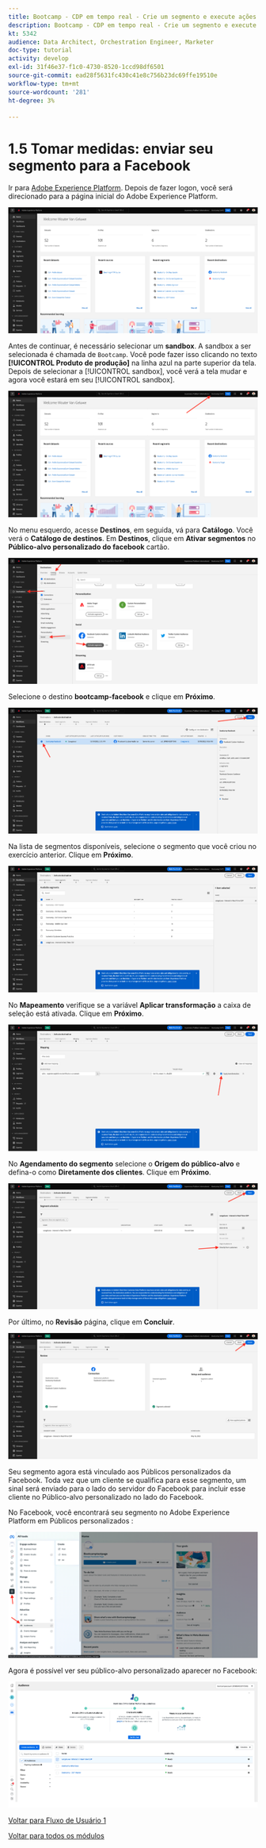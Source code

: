 ```yaml
---
title: Bootcamp - CDP em tempo real - Crie um segmento e execute ações - Envie seu segmento para DV360
description: Bootcamp - CDP em tempo real - Crie um segmento e execute ações - Envie seu segmento para DV360
kt: 5342
audience: Data Architect, Orchestration Engineer, Marketer
doc-type: tutorial
activity: develop
exl-id: 31f46e37-f1c0-4730-8520-1ccd98df6501
source-git-commit: ead28f5631fc430c41e8c756b23dc69ffe19510e
workflow-type: tm+mt
source-wordcount: '281'
ht-degree: 3%

---
```


# 1.5 Tomar medidas: enviar seu segmento para a Facebook

Ir para [Adobe Experience Platform](https://experience.adobe.com/platform). Depois de fazer logon, você será direcionado para a página inicial do Adobe Experience Platform.

![Assimilação de dados](./images/home.png)

Antes de continuar, é necessário selecionar um **sandbox**. A sandbox a ser selecionada é chamada de ``Bootcamp``. Você pode fazer isso clicando no texto **[!UICONTROL Produto de produção]** na linha azul na parte superior da tela. Depois de selecionar a [!UICONTROL sandbox], você verá a tela mudar e agora você estará em seu [!UICONTROL sandbox].

![Assimilação de dados](./images/sb1.png)

No menu esquerdo, acesse **Destinos**, em seguida, vá para **Catálogo**. Você verá o **Catálogo de destinos**. Em **Destinos**, clique em **Ativar segmentos** no **Público-alvo personalizado do facebook** cartão.

![RTCDP](./images/rtcdpgoogleseg.png)

Selecione o destino **bootcamp-facebook** e clique em **Próximo**.

![RTCDP](./images/rtcdpcreatedest2.png)

Na lista de segmentos disponíveis, selecione o segmento que você criou no exercício anterior. Clique em **Próximo**.

![RTCDP](./images/rtcdpcreatedest3.png)

No **Mapeamento** verifique se a variável **Aplicar transformação** a caixa de seleção está ativada. Clique em **Próximo**.

![RTCDP](./images/rtcdpcreatedest4a.png)

No **Agendamento do segmento** selecione o **Origem do público-alvo** e defina-o como **Diretamente dos clientes**. Clique em **Próximo**.

![RTCDP](./images/rtcdpcreatedest4.png)

Por último, no **Revisão** página, clique em **Concluir**.

![RTCDP](./images/rtcdpcreatedest5.png)

Seu segmento agora está vinculado aos Públicos personalizados da Facebook. Toda vez que um cliente se qualifica para esse segmento, um sinal será enviado para o lado do servidor do Facebook para incluir esse cliente no Público-alvo personalizado no lado do Facebook.

No Facebook, você encontrará seu segmento no Adobe Experience Platform em Públicos personalizados :

![RTCDP](./images/rtcdpcreatedest5b.png)

Agora é possível ver seu público-alvo personalizado aparecer no Facebook:

![RTCDP](./images/rtcdpcreatedest5a.png)

[Voltar para Fluxo de Usuário 1](./uc1.md)

[Voltar para todos os módulos](../../overview.md)
